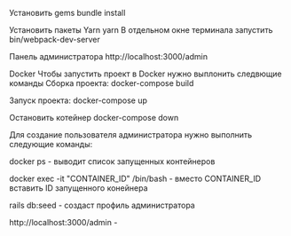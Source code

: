 Установить gems
bundle install

Установить пакеты Yarn
yarn 
В отдельном окне терминала запустить
bin/webpack-dev-server

Панель администратора
http://localhost:3000/admin 

Docker 
Чтобы запустить проект в Docker нужно выплонить следвющие команды
Сборка проекта:
docker-compose build

Запуск проекта: 
docker-compose up

Остановить котейнер
docker-compose down

Для создание пользователя администратора нужно выполнить следующие команды:

docker ps - выводит список запущенных контейнеров

docker exec -it "CONTAINER_ID" /bin/bash - вместо CONTAINER_ID вставить ID запущенного конейнера

rails db:seed - создаст профиль администратора

http://localhost:3000/admin - 